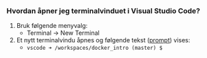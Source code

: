 ### Hvordan åpner jeg terminalvinduet i Visual Studio Code?

1. Bruk følgende menyvalg:
    - Terminal -> New Terminal
2. Et nytt terminalvindu åpnes og følgende tekst ([prompt](./prompt.md)) vises:
    - `vscode ➜ /workspaces/docker_intro (master) $`

